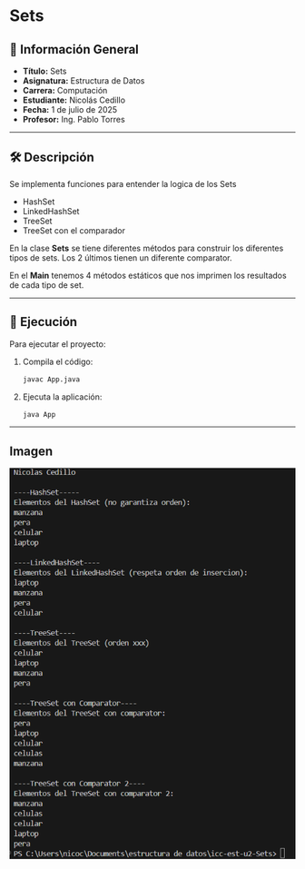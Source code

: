 # Sets

## 📌 Información General

- **Título:** Sets
- **Asignatura:** Estructura de Datos
- **Carrera:** Computación
- **Estudiante:** Nicolás Cedillo
- **Fecha:** 1 de julio de 2025
- **Profesor:** Ing. Pablo Torres

---

## 🛠️ Descripción

Se implementa funciones para entender la logica de los Sets
- HashSet
- LinkedHashSet
- TreeSet
- TreeSet con el comparador

En la clase **Sets** se tiene diferentes métodos para construir los diferentes tipos de sets.
Los 2 últimos tienen un diferente comparator.


En el **Main** tenemos 4 métodos estáticos que nos imprimen los resultados de cada tipo de set.

---

## 🚀 Ejecución

Para ejecutar el proyecto:

1. Compila el código:
    ```bash
    javac App.java
    ```
2. Ejecuta la aplicación:
    ```bash
    java App
    ```

---

## Imagen

![Resultado](./capturas_sets.png)



